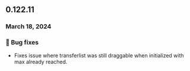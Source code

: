 ## 0.122.11

### March 18, 2024

### 🐛 Bug fixes

- Fixes issue where transferlist was still draggable when initialized with max already reached.